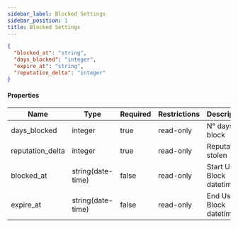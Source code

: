 ```yaml
---
sidebar_label: Blocked Settings
sidebar_position: 1
title: Blocked Settings
---
```


```json
{
  "blocked_at": "string",
  "days_blocked": "integer",
  "expire_at": "string",
  "reputation_delta": "integer"
}

```

#### Properties

| Name             | Type              | Required | Restrictions | Description               |
|------------------|-------------------|----------|--------------|---------------------------|
| days_blocked     | integer           | true     | read-only    | N° days of block          |
| reputation_delta | integer           | true     | read-only    | Reputation stolen         |
| blocked_at       | string(date-time) | false    | read-only    | Start User Block datetime |
| expire_at        | string(date-time) | false    | read-only    | End User Block datetime   |
